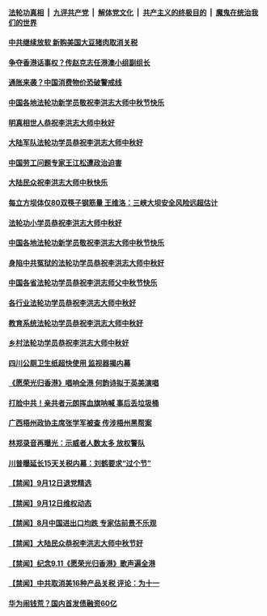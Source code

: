 ####  [法轮功真相](../../../../basic/blob/master/README.md?t=09132100) &nbsp;|&nbsp; [九评共产党](../../../../9ping.md/blob/master/README.md?t=09132100) &nbsp;|&nbsp; [解体党文化](../../../../jtdwh.md/blob/master/README.md?t=09132100)  &nbsp;|&nbsp; [共产主义的终极目的](../../../../gczydzjmd.md/blob/master/README.md?t=09132100) &nbsp;|&nbsp; [魔鬼在统治我们的世界](../../../../mgztzwmdsj.md/blob/master/README.md?t=09132100) 

#### [中共继续放软 新购美国大豆猪肉取消关税](../pages/prog204/a102664126.md?t=09132100) 

#### [争夺香港话事权？传赵克志任港澳小组副组长](../pages/prog204/a102664073.md?t=09132100) 

#### [通胀来袭？中国消费物价恐破警戒线](../pages/prog204/a102664108.md?t=09132100) 

#### [中国各地法轮功新学员敬祝李洪志大师中秋节快乐](../pages/prog204/a102663998.md?t=09132100) 

#### [明真相世人恭祝李洪志大师中秋好](../pages/prog204/a102663983.md?t=09132100) 

#### [大陆军队法轮功学员恭祝李洪志大师中秋好](../pages/prog204/a102663933.md?t=09132100) 

#### [中国劳工问题专家王江松遭政治迫害](../pages/prog204/a102663905.md?t=09132100) 


#### [大陆民众祝李洪志大师中秋快乐](../pages/prog204/a102663897.md?t=09132100) 

#### [每立方坝体仅80双筷子钢筋量 王维洛：三峡大坝安全风险远超估计](../pages/prog204/a102663439.md?t=09132100) 

#### [法轮功小学员恭祝李洪志大师中秋好](../pages/prog204/a102663865.md?t=09132100) 

#### [中国各地法轮功新学员敬祝李洪志大师中秋节快乐](../pages/prog204/a102663848.md?t=09132100) 

#### [身陷中共冤狱的法轮功学员恭祝李洪志大师中秋好](../pages/prog204/a102663837.md?t=09132100) 

#### [中国各省法轮功学员恭祝李洪志师父中秋节快乐](../pages/prog204/a102663771.md?t=09132100) 

#### [各行业法轮功学员恭祝李洪志大师中秋好](../pages/prog204/a102663808.md?t=09132100) 

#### [教育系统法轮功学员恭祝李洪志大师中秋好](../pages/prog204/a102663804.md?t=09132100) 

#### [乡村法轮功学员恭祝李洪志大师中秋好](../pages/prog204/a102663827.md?t=09132100) 

#### [四川公厕卫生纸超快使用 监视器揭内幕](../pages/prog204/a102663739.md?t=09132100) 

#### [《愿荣光归香港》唱响全港 何韵诗拟于英美演唱](../pages/prog204/a102663736.md?t=09132100) 

#### [打脸中共！亲共者元朗挥血旗呐喊 事后丢垃圾桶](../pages/prog204/a102663711.md?t=09132100) 

#### [广西梧州政协主席张学军被查  传涉梧州黑帮案](../pages/prog204/a102663713.md?t=09132100) 

#### [林郑录音再曝光：示威者人数太多 放权警队](../pages/prog204/a102663698.md?t=09132100) 

#### [川普曝延长15天关税内幕：刘鹤要求“过个节”](../pages/prog204/a102663663.md?t=09132100) 

#### [【禁闻】9月12日退党精选](../pages/prog204/a102663630.md?t=09132100) 

#### [【禁闻】9月12日维权动态](../pages/prog204/a102663632.md?t=09132100) 

#### [【禁闻】8月中国进出口均跌 专家估前景不乐观](../pages/prog204/a102663588.md?t=09132100) 

#### [【禁闻】大陆民众恭祝李洪志大师中秋节好](../pages/prog204/a102663555.md?t=09132100) 

#### [【禁闻】纪念9.11《愿荣光归香港》歌声遍全港](../pages/prog204/a102663523.md?t=09132100) 

#### [【禁闻】中共取消美16种产品关税 评论：为十一](../pages/prog204/a102663514.md?t=09132100) 

#### [华为闹钱荒？国内首发债融资60亿](../pages/prog204/a102663485.md?t=09132100) 


